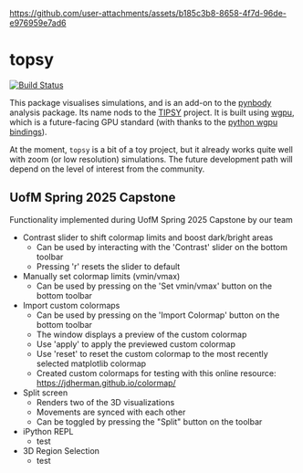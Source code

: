 https://github.com/user-attachments/assets/b185c3b8-8658-4f7d-96de-e976959e7ad6


topsy
=====

[![Build Status](https://github.com/pynbody/topsy/actions/workflows/build-test.yaml/badge.svg)](https://github.com/pynbody/topsy/actions)

This package visualises simulations, and is an add-on to the [pynbody](https://github.com/pynbody/pynbody) analysis package.
Its name nods to the [TIPSY](https://github.com/N-BodyShop/tipsy) project.
It is built using [wgpu](https://wgpu.rs), which is a future-facing GPU standard (with thanks to the [python wgpu bindings](https://wgpu-py.readthedocs.io/en/stable/guide.html)).

At the moment, `topsy` is a bit of a toy project, but it already works quite well with zoom 
(or low resolution) simulations. The future development path will depend on the level
of interest from the community.

UofM Spring 2025 Capstone
----------
Functionality implemented during UofM Spring 2025 Capstone by our team
- Contrast slider to shift colormap limits and boost dark/bright areas
  - Can be used by interacting with the 'Contrast' slider on the bottom toolbar
  - Pressing 'r' resets the slider to default
- Manually set colormap limits (vmin/vmax)
  - Can be used by pressing on the 'Set vmin/vmax' button on the bottom toolbar
- Import custom colormaps
  - Can be used by pressing on the 'Import Colormap' button on the bottom toolbar
  - The window displays a preview of the custom colormap
  - Use 'apply' to apply the previewed custom colormap
  - Use 'reset' to reset the custom colormap to the most recently selected matplotlib colormap
  - Created custom colormaps for testing with this online resource: https://jdherman.github.io/colormap/
- Split screen
  - Renders two of the 3D visualizations
  - Movements are synced with each other
  - Can be toggled by pressing the "Split" button on the toolbar
- iPython REPL
  - test
- 3D Region Selection
  - test

